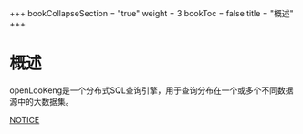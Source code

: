 +++
bookCollapseSection = "true"
weight = 3
bookToc = false
title = "概述"
+++


# 概述


openLooKeng是一个分布式SQL查询引擎，用于查询分布在一个或多个不同数据源中的大数据集。

[NOTICE](https://gitee.com/openlookeng/hetu-core/blob/master/hetu-docs/NOTICE.html)
